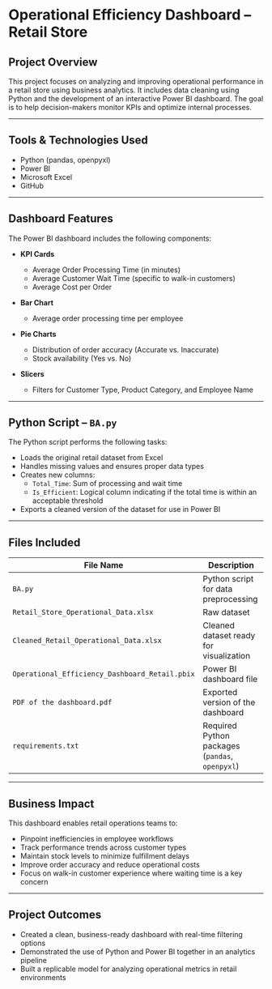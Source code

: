 # Operational Efficiency Dashboard – Retail Store

## Project Overview

This project focuses on analyzing and improving operational performance in a retail store using business analytics. It includes data cleaning using Python and the development of an interactive Power BI dashboard. The goal is to help decision-makers monitor KPIs and optimize internal processes.

---

## Tools & Technologies Used

- Python (pandas, openpyxl)
- Power BI
- Microsoft Excel
- GitHub

---

## Dashboard Features

The Power BI dashboard includes the following components:

- **KPI Cards**
  - Average Order Processing Time (in minutes)
  - Average Customer Wait Time (specific to walk-in customers)
  - Average Cost per Order

- **Bar Chart**
  - Average order processing time per employee

- **Pie Charts**
  - Distribution of order accuracy (Accurate vs. Inaccurate)
  - Stock availability (Yes vs. No)

- **Slicers**
  - Filters for Customer Type, Product Category, and Employee Name

---

## Python Script – `BA.py`

The Python script performs the following tasks:

- Loads the original retail dataset from Excel
- Handles missing values and ensures proper data types
- Creates new columns:
  - `Total_Time`: Sum of processing and wait time
  - `Is_Efficient`: Logical column indicating if the total time is within an acceptable threshold
- Exports a cleaned version of the dataset for use in Power BI

---

## Files Included

| File Name                               | Description                                               |
|----------------------------------------|-----------------------------------------------------------|
| `BA.py`                                | Python script for data preprocessing                      |
| `Retail_Store_Operational_Data.xlsx`   | Raw dataset                                               |
| `Cleaned_Retail_Operational_Data.xlsx` | Cleaned dataset ready for visualization                   |
| `Operational_Efficiency_Dashboard_Retail.pbix` | Power BI dashboard file                            |
| `PDF of the dashboard.pdf`             | Exported version of the dashboard                         |
| `requirements.txt`                     | Required Python packages (`pandas`, `openpyxl`)           |

---

## Business Impact

This dashboard enables retail operations teams to:

- Pinpoint inefficiencies in employee workflows
- Track performance trends across customer types
- Maintain stock levels to minimize fulfillment delays
- Improve order accuracy and reduce operational costs
- Focus on walk-in customer experience where waiting time is a key concern

---

## Project Outcomes

- Created a clean, business-ready dashboard with real-time filtering options
- Demonstrated the use of Python and Power BI together in an analytics pipeline
- Built a replicable model for analyzing operational metrics in retail environments



